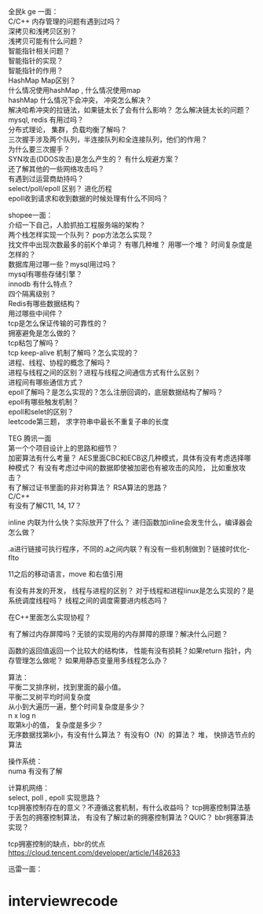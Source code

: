 全民k ge 一面：   
C/C++ 内存管理的问题有遇到过吗？  
深拷贝和浅拷贝区别？  
浅拷贝可能有什么问题？  
智能指针相关问题？  
智能指针的实现？  
智能指针的作用？  
HashMap Map区别？  
什么情况使用hashMap ,  什么情况使用map  
hashMap 什么情况下会冲突， 冲突怎么解决？  
解决哈希冲突的拉链法，如果链太长了会有什么影响？ 怎么解决链太长的问题？  
mysql, redis 有用过吗？  
分布式理论， 集群，负载均衡了解吗？  
三次握手涉及两个队列，半连接队列和全连接队列，他们的作用？  
为什么要三次握手？  
SYN攻击(DDOS攻击)是怎么产生的？ 有什么规避方案？  
还了解其他的一些网络攻击吗？  
有遇到过运营商劫持吗？  
select/poll/epoll 区别？ 进化历程  
epoll收到请求和收到数据的时候处理有什么不同吗？  



shopee一面：  
介绍一下自己，人脸抓拍工程服务端的架构？  
两个栈怎样实现一个队列？ pop方法怎么实现？  
找文件中出现次数最多的前K个单词？ 有哪几种堆？ 用哪一个堆？ 时间复杂度是怎样的？  
数据库用过哪一些？mysql用过吗？  
mysql有哪些存储引擎？  
innodb 有什么特点？  
四个隔离级别？  
Redis有哪些数据结构？  
用过哪些中间件？  
tcp是怎么保证传输的可靠性的？  
拥塞避免是怎么做的？  
tcp粘包了解吗？  
tcp keep-alive 机制了解吗？怎么实现的？  
进程、线程、协程的概念了解吗？  
进程与线程之间的区别？进程与线程之间通信方式有什么区别？  
进程间有哪些通信方式？  
epoll了解吗？是怎么实现的？怎么注册回调的，底层数据结构了解吗？  
epoll有哪些触发机制？  
epoll和selet的区别？  
leetcode第三题， 求字符串中最长不重复子串的长度

TEG 腾讯一面  
第一个个项目设计上的思路和细节？  
加密算法有什么考量？ AES里面CBC和ECB这几种模式，具体有没有考虑选择哪种模式？ 有没有考虑过中间的数据即使被加密也有被攻击的风险， 比如重放攻击？  
有了解过证书里面的非对称算法？ RSA算法的思路？  
C/C++  
有没有了解C11, 14, 17？  

inline 内联为什么快？实际放开了什么？ 递归函数加inline会发生什么，编译器会怎么做？  

.a进行链接可执行程序，不同的.a之间内联？有没有一些机制做到？链接时优化-flto  

11之后的移动语言，move 和右值引用  

有没有并发的开发， 线程与进程的区别？ 对于线程和进程linux是怎么实现的？是系统调度线程吗？ 线程之间的调度需要进内核态吗？  

在C++里面怎么实现协程？  

有了解过内存屏障吗？无锁的实现用的内存屏障的原理？解决什么问题？  

函数的返回值返回一个比较大的结构体， 性能有没有损耗？如果return 指针，内存管理怎么做呢？ 如果用静态变量用多线程怎么办？  

算法：  
平衡二叉排序树，找到里面的最小值。  
平衡二叉树平均时间复杂度  
从小到大遍历一遍，整个时间复杂度是多少？  
n x log n  
取第k小的值， 复杂度是多少？  
无序数据找第k小，有没有什么算法？ 有没有O（N）的算法？ 堆， 快排选节点的算法  

操作系统：  
numa 有没有了解  


计算机网络：  
select, poll , epoll 实现思路？  
tcp拥塞控制存在的意义？不遵循这套机制，有什么收益吗？ 
tcp拥塞控制算法基于丢包的拥塞控制算法， 
有没有了解过新的拥塞控制算法？QUIC？  bbr拥塞算法实现？

tcp拥塞控制的缺点，bbr的优点  
https://cloud.tencent.com/developer/article/1482633  


迅雷一面：  







# interviewrecode
